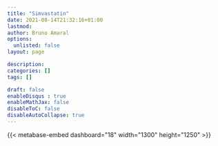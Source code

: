 ```yaml
---
title: "Simvastatin"
date: 2021-08-14T21:32:16+01:00
lastmod: 
author: Bruno Amaral
options:
  unlisted: false
layout: page

description: 
categories: []
tags: []

draft: false
enableDisqus : true
enableMathJax: false
disableToC: false
disableAutoCollapse: true
---
```


<div class="row">
<div class="col-md-10 mx-auto">

{{< metabase-embed dashboard="18" width="1300" height="1250" >}}

</div>
</div>
